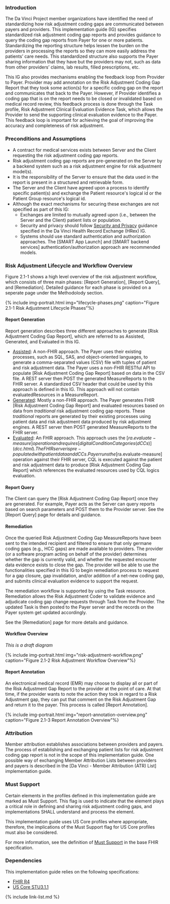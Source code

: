 
### Introduction

The Da Vinci Project member organizations have identified the need of standardizing how risk adjustment coding gaps are communicated between payers and providers. This implementation guide (IG) specifies standardized risk adjustment coding gap reports and <span class="bg-success" markdown="1">provides guidance</span><!-- new-content --> to query the coding gap reports from <span class="bg-success" markdown="1">Payer</span><!-- new-content --> for one or more patients. Standardizing the reporting structure helps lessen the burden on the providers in processing the reports so they can more easily address the patients’ care needs. This standardized structure also supports the Payer sharing information that they have but the providers may not, such as data from other providers’ claims, lab results, filled prescriptions, etc. 


<span class="bg-success" markdown="1">This IG also provides mechanisms enabling the feedback loop from Provider to Payer. Provider may add annotation on the Risk Adjustment Coding Gap Report that they took some action(s) for a specific coding gap on the report and communicates that back to the Payer. However, if Provider identifies a coding gap that is on the report needs to be closed or invalidated based on medical record review, this feedback process is done through the Task profile, Risk Adjustment Clinical Evaluation Evidence Task, which allows the Provider to send the supporting clinical evaluation evidence to the Payer. This feedback loop is important for achieving the goal of improving the accuracy and completeness of risk adjustment.
</span><!-- new-content -->

### Preconditions and Assumptions

- A contract for medical services exists between Server and the Client requesting the risk adjustment coding gap reports.
- Risk adjustment coding gap reports are pre-generated on the Server by a backend system such as a risk adjustment engine for risk adjustment model(s).
- It is the responsibility of the Server to ensure that the data used in the report is present in a structured and retrievable form.
- The Server and the Client have agreed upon a process to identify specific patient(s) and exchange the Patient resource's logical id or the Patient Group resource's logical id.
- Although the exact mechanisms for securing these exchanges are not specified as part of this IG:
    - Exchanges are limited to mutually agreed upon (i.e., between the Server and the Client) patient lists or population.
    - Security and privacy should follow [Security and Privacy](https://hl7.org/fhir/us/davinci-hrex/security.html#security-and-privacy) guidance specified in the Da Vinci Health Record Exchange (HRex) IG.   
    - Systems should use standard authentication and authorization approaches. The [SMART App Launch] and [SMART backend services] authentication/authorization approach are recommended models.

<div class="bg-success" markdown="1">

### Risk Adjustment Lifecycle and Workflow Overview

Figure 2.1-1 shows a high level overview of the risk adjustment workflow, which consists of three main phases: [Report Generation], [Report Query], and [Remediation]. Detailed guidance for each phase is provided on a seperate page under the Methodolody section. 
</div><!-- new-content -->

{% include img-portrait.html img="lifecycle-phases.png" caption="Figure 2.1-1 Risk Adjustment Lifecycle Phases"%}

<div class="bg-success" markdown="1">

#### Report Generation

Report generation describes three different approaches to generate [Risk Adjustment Coding Gap Report], which are referred to as Assisted, Generated, and Evaluated in this IG. 

- [Assisted](report-generation.html#the-assisted-approach): A non-FHIR approach. The Payer uses their existing processes, such as SQL, SAS, and object-oriented languages, to generate a comma-separated values (CSV) file with tuples of patient and risk adjustment data. The Payer uses a non-FHIR RESTful API to populate [Risk Adjustment Coding Gap Report] based on data in the CSV file. A REST server then POST the generated MeasureReports to the FHIR server. A standardized CSV header that could be used by this approach is defined in this IG. This approach will not contain evaluatedResources in a MeasureReport. 
- [Generated](report-generation.html#the-generated-approach): Mostly a non-FHIR approach. The Payer generates FHIR [Risk Adjustment Coding Gap Report] and evaluated resources based on data from *traditional* risk adjustment coding gap reports. These *traditional* reports are generated by their existing processes using patient data and risk adjustment data produced by risk adjustment engines. A REST server then POST generated MeasureReports to the FHIR server. 
- [Evaluated](report-generation.html#the-evaluated-approach): An FHIR approach. This approach uses the [$ra.evaluate-measure] operation and requires [digital Condition Categories (dCCs)](dcc.html). The FHIR server is pre-populated with patient data and dCCs. Payer runs the [$ra.evaluate-measure] operation against their FHIR server, CQL is executed against the patient and risk adjustment data to produce [Risk Adjustment Coding Gap Report] which references the evaluated resources used by CQL logics evaluation.

#### Report Query

The Client can query the [Risk Adjustment Coding Gap Report] once they are generated. For example, Payer acts as the Server can query reports based on search parameters and POST them to the Provider server. See the [Report Query] page for details and guidance. 

#### Remediation

Once the queried Risk Adjustment Coding Gap MeasureReports have been sent to the intended recipient and filtered to ensure that only germane coding gaps (e.g., HCC gaps) are made available to providers. The provider (or a software program acting on behalf of the provider) determines whether the gap is currently valid, and whether the requested encounter data evidence exists to close the gap. The provider will be able to use the functionalities specified in this IG to begin remediation process to request for a gap closure, gap invalidation, and/or addition of a net-new coding gap, and submits clinical evaluation evidence to support the request. 

The remediation workflow is supported by using the Task resource. Remediation allows the Risk Adjustment Coder to validate evidence and adjudicate coding gap change requests through Task from the Provider. The updated Task is then posted to the Payer server and the records on the Payer system get updated accordingly. 

See the [Remediation] page for more details and guidance. 

#### Workflow Overview

*This is a draft diagram*
</div><!-- new-content -->

{% include img-portrait.html img="risk-adjustment-workflow.png" caption="Figure 2.1-2 Risk Adjustment Workflow Overview"%}

#### Report Annotation
An electronical medical record (EMR) may choose to display all or part of the Risk Adjustment Gap Report to the provider at the point of care.  At that time, if the provider wants to note the action they took in regard to a Risk Adjustment gap, they can put that comment on the Risk Adjustment Gap and return it to the payer.  This process is called [Report Annotation].

{% include img-portrait.html img="report-annotation-overview.png" caption="Figure 2.1-3 Report Annotation Overview"%}
### Attribution

Member attribution establishes associations between providers and payers. The process of establishing and exchanging patient lists for risk adjustment coding gap report is not in the scope of this implementation guide. One possible way of exchanging Member Attribution Lists between providers and payers is described in the [Da Vinci - Member Attribution (ATR) List] implementation guide.

### Must Support
Certain elements in the profiles defined in this implementation guide are marked as Must Support. This flag is used to indicate that the element plays a critical role in defining and sharing risk adjustment coding gaps, and implementations SHALL understand and process the element.

This implementation guide uses US Core profiles where appropriate, therefore, the implications of the Must Support flag for US Core profiles must also be considered.

For more information, see the definition of [Must Support](http://hl7.org/fhir/R4/conformance-rules.html#mustSupport) in the base FHIR specification.

### Dependencies

This implementation guide relies on the following specifications:
- [FHIR R4](http://hl7.org/fhir/R4/)
- [US Core STU3.1.1](http://hl7.org/fhir/us/core/STU3.1.1)

{% include link-list.md %}
